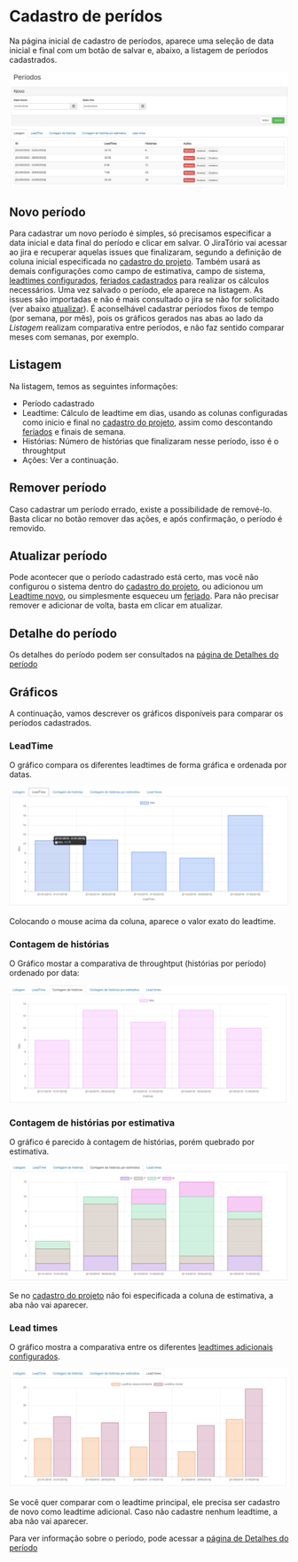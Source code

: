 # Cadastro de perídos

Na página inicial de cadastro de períodos, aparece uma seleção de data inicial e final com um botão de salvar e, abaixo, a listagem de períodos cadastrados.

![Listagem de periodos](/images/jiratorio-periodos-listagem.png)

## Novo período
Para cadastrar um novo período é simples, só precisamos especificar a data inicial e data final do período e clicar em salvar. O JiraTório vai acessar ao jira e recuperar aquelas issues que finalizaram, segundo a definição de coluna inicial especificada no [cadastro do projeto](/startConfig.html#novo-projeto). Também usará as demais configurações como campo de estimativa, campo de sistema, [leadtimes configurados](/cadastroProjetos.html#configuraes-de-lead-time), [feriados cadastrados](/cadastroProjetos.html#feriados) para realizar os cálculos necessários. Uma vez salvado o período, ele aparece na listagem. As issues são importadas e não é mais consultado o jira se não for solicitado (ver abaixo [atualizar](/cadastroPeriodos.html#atualizar-perodo)). 
É aconselhável cadastrar períodos fixos de tempo (por semana, por mês), pois os gráficos gerados nas abas ao lado da _Listagem_ realizam comparativa entre períodos, e não faz sentido comparar meses com semanas, por exemplo.

## Listagem
Na listagem, temos as seguintes informações:
- Período cadastrado
- Leadtime: Cálculo de leadtime em dias, usando as colunas configuradas como inicio e final no [cadastro do projeto](/startConfig.html#novo-projeto), assim como descontando [feriados](/cadastroProjetos.html#feriados) e finais de semana.
- Histórias: Número de histórias que finalizaram nesse período, isso é o throughtput
- Ações: Ver a continuação.

## Remover período
Caso cadastrar um período errado, existe a possibilidade de remové-lo. Basta clicar no botão remover das ações, e após confirmação, o período é removido.

## Atualizar período
Pode acontecer que o período cadastrado está certo, mas você não configurou o sistema dentro do [cadastro do projeto](/startConfig.html#novo-projeto), ou adicionou um [Leadtime novo](/cadastroProjetos.html#configuraes-de-lead-time), ou simplesmente esqueceu um [feriado](/cadastroProjetos.html#feriados). Para não precisar remover e adicionar de volta, basta em clicar em atualizar.

## Detalhe do período
Os detalhes do período podem ser consultados na [página de Detalhes do período](/detalhesPeriodo.html)

## Gráficos
A continuação, vamos descrever os gráficos disponíveis para comparar os períodos cadastrados.

### LeadTime
O gráfico compara os diferentes leadtimes de forma gráfica e ordenada por datas.

![Periodos-leadtime](/images/jiratorio-periodos-leadtime.png)

Colocando o mouse acima da coluna, aparece o valor exato do leadtime.

### Contagem de histórias
O Gráfico mostar a comparativa de throughtput (histórias por período) ordenado por data:

![Periodos-historias](/images/jiratorio-periodos-historias.png)

### Contagem de histórias por estimativa
O gráfico é parecido à contagem de histórias, porém quebrado por estimativa.

![Periodos-estimativa](/images/jiratorio-periodos-estimativa.png)

Se no [cadastro do projeto](/startConfig.html#novo-projeto) não foi especificada a coluna de estimativa, a aba não vai aparecer.

### Lead times
O gráfico mostra a comparativa entre os diferentes [leadtimes adicionais configurados](/cadastroProjetos.html#configuraes-de-lead-time). 

![Periodos-comparativa](/images/jiratorio-periodos-comparativa.png)
 
Se você quer comparar com o leadtime principal, ele precisa ser cadastro de novo como leadtime adicional. Caso não cadastre nenhum leadtime, a aba não vai aparecer.

Para ver informação sobre o período, pode acessar a [página de Detalhes do período](/detalhesPeriodo.html)